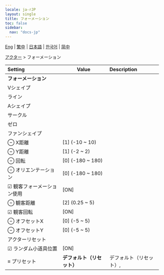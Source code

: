 ```yaml
---
locale: ja-rJP
layout: single
title: フォーメーション
toc: false
sidebar:
  nav: "docs-jp"
---
```

[Eng](/dancexr/menu/2025.4/actors/formation) | [繁中](/tw/dancexr/menu/2025.4/actors/formation) | [日本語](/jp/dancexr/menu/2025.4/actors/formation) | [한국어](/kr/dancexr/menu/2025.4/actors/formation) | [简中](/zh/dancexr/menu/2025.4/actors/formation)

[アクター](../menu#アクター) > フォーメーション



| Setting | Value | Description |
| :--- | --- | :--- |
|  **フォーメーション**|| 
|  Vシェイプ|| 
|  ライン|| 
|  Aシェイプ|| 
|  サークル|| 
|  ゼロ|| 
|  ファンシェイプ|| 
|  ⊖ X距離| [1] (-10 ~ 10) | 
|  ⊖ Y距離| [1] (-2 ~ 2) | 
|  ⊖ 回転| [0] (-180 ~ 180) | 
|  ⊖ オリエンテーション| [0] (-180 ~ 180) | 
|  ☑ 観客フォーメーション使用| [ON] | 
|  ⊖ 観客距離| [2] (0.25 ~ 5) | 
|  ☑ 観客回転| [ON] | 
|  ⊖ オフセットX| [0] (-5 ~ 5) | 
|  ⊖ オフセットY| [0] (-5 ~ 5) | 
|  アクターリセット|| 
|  ☑ ランダム小道具位置| [ON] | 
|  ≡ プリセット| **デフォルト（リセット）** | デフォルト（リセット）,  |
